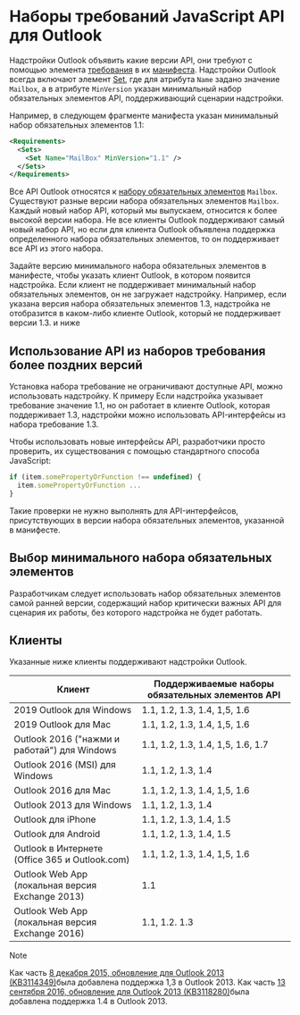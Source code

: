 # <a name="outlook-javascript-api-requirement-sets"></a>Наборы требований JavaScript API для Outlook

Надстройки Outlook объявить какие версии API, они требуют с помощью элемента [требования](/javascript/office/manifest/requirements) в их [манифеста](https://docs.microsoft.com/office/dev/add-ins/develop/add-in-manifests). Надстройки Outlook всегда включают элемент [Set](/javascript/office/manifest/set), где для атрибута `Name` задано значение `Mailbox`, а в атрибуте `MinVersion` указан минимальный набор обязательных элементов API, поддерживающий сценарии надстройки.

Например, в следующем фрагменте манифеста указан минимальный набор обязательных элементов 1.1:

```xml
<Requirements>
  <Sets>
    <Set Name="MailBox" MinVersion="1.1" />
  </Sets>
</Requirements>
```

Все API Outlook относятся к [набору обязательных элементов](https://docs.microsoft.com/office/dev/add-ins/develop/specify-office-hosts-and-api-requirements) `Mailbox`. Существуют разные версии набора обязательных элементов `Mailbox`. Каждый новый набор API, который мы выпускаем, относится к более высокой версии набора. Не все клиенты Outlook поддерживают самый новый набор API, но если для клиента Outlook объявлена поддержка определенного набора обязательных элементов, то он поддерживает все API из этого набора.

Задайте версию минимального набора обязательных элементов в манифесте, чтобы указать клиент Outlook, в котором появится надстройка. Если клиент не поддерживает минимальный набор обязательных элементов, он не загружает надстройку. Например, если указана версия набора обязательных элементов 1.3, надстройка не отобразится в каком-либо клиенте Outlook, который не поддерживает версии 1.3. и ниже

## <a name="using-apis-from-later-requirement-sets"></a>Использование API из наборов требования более поздних версий

Установка набора требование не ограничивают доступные API, можно использовать надстройку. К примеру Если надстройка указывает требование значение 1.1, но он работает в клиенте Outlook, которая поддерживает 1.3, надстройки можно использовать API-интерфейсы из набора требование 1.3.

Чтобы использовать новые интерфейсы API, разработчики просто проверить, их существования с помощью стандартного способа JavaScript:

```js
if (item.somePropertyOrFunction !== undefined) {
  item.somePropertyOrFunction ...
}
```

Такие проверки не нужно выполнять для API-интерфейсов, присутствующих в версии набора обязательных элементов, указанной в манифесте.

## <a name="choosing-a-minimum-requirement-set"></a>Выбор минимального набора обязательных элементов

Разработчикам следует использовать набор обязательных элементов самой ранней версии, содержащий набор критически важных API для сценария их работы, без которого надстройка не будет работать.

## <a name="clients"></a>Клиенты

Указанные ниже клиенты поддерживают надстройки Outlook.

| Клиент | Поддерживаемые наборы обязательных элементов API |
| --- | --- |
| 2019 Outlook для Windows | 1.1, 1.2, 1.3, 1.4, 1,5, 1.6 |
| 2019 Outlook для Mac | 1.1, 1.2, 1.3, 1.4, 1,5, 1.6 |
| Outlook 2016 ("нажми и работай") для Windows | 1.1, 1.2, 1.3, 1.4, 1,5, 1.6, 1.7 |
| Outlook 2016 (MSI) для Windows | 1.1, 1.2, 1.3, 1.4 |
| Outlook 2016 для Mac | 1.1, 1.2, 1.3, 1.4, 1,5, 1.6 |
| Outlook 2013 для Windows | 1.1, 1.2, 1.3, 1.4 |
| Outlook для iPhone | 1.1, 1.2, 1.3, 1.4, 1.5 |
| Outlook для Android | 1.1, 1.2, 1.3, 1.4, 1.5 |
| Outlook в Интернете (Office 365 и Outlook.com) | 1.1, 1.2, 1.3, 1.4, 1,5, 1.6 |
| Outlook Web App (локальная версия Exchange 2013) | 1.1 |
| Outlook Web App (локальная версия Exchange 2016) | 1.1, 1.2. 1.3 |

> [!NOTE]
> Как часть [8 декабря 2015, обновление для Outlook 2013 (KB3114349)](https://support.microsoft.com/kb/3114349)была добавлена поддержка 1,3 в Outlook 2013. Как часть [13 сентября 2016, обновление для Outlook 2013 (KB3118280)](https://support.microsoft.com/help/3118280)была добавлена поддержка 1.4 в Outlook 2013.
